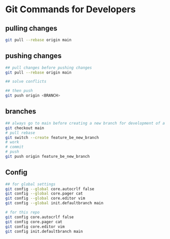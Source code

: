 # Git Commands for Developers

## pulling changes

```bash
git pull --rebase origin main
```

## pushing changes

```bash
## pull changes before pushing changes
git pull --rebase origin main

## solve conflicts

## then push
git push origin <BRANCH>
```

## branches

```bash
## always go to main before creating a new branch for development of a new feature
git checkout main
# pull rebase
git switch --create feature_be_new_branch
# work
# commit
# push
git push origin feature_be_new_branch
```

## Config

```bash
## for global settings
git config --global core.autocrlf false
git config --global core.pager cat
git config --global core.editor vim
git config --global init.defaultbranch main

# for this repo
git config core.autocrlf false
git config core.pager cat
git config core.editor vim
git config init.defaultbranch main
```
